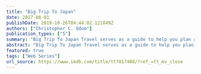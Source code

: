 ```yaml
---
title: "Big Trip To Japan"
date: 2017-08-01
publishDate: 2019-10-26T04:44:02.121849Z
authors: ["Christopher C. Odom"]
publication_types: ["5"]
summary: "Big Trip To Japan Travel serves as a guide to help you plan an adventurous meaningful Big Trip To Japan, enjoy the journey of a lifetime, and thrive as a seasoned world traveler."
abstract: "Big Trip To Japan Travel serves as a guide to help you plan an adventurous meaningful Big Trip To Japan, enjoy the journey of a lifetime, and thrive as a seasoned world traveler."
featured: true
tags: ["Web Series"]
url_source: https://www.imdb.com/title/tt7817480/?ref_=tt_mv_close
---
```

